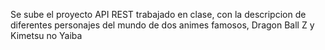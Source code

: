 Se sube el proyecto API REST trabajado en clase, con la descripcion de diferentes personajes del mundo de dos animes famosos, Dragon Ball Z y Kimetsu no Yaiba
